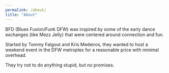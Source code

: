 ```yaml
---
permalink: /about/
title: "About"
---
```


BFD (Blues Fusion/Funk DFW) was inspired by some of the early dance exchanges (like Mezz Jelly) that were centered around connection and fun.

Started by Tommy Falgout and Kris Medeiros, they wanted to host a weekend event in the DFW metroplex for a reasonable price with minimal overhead.

They try not to do anything stupid, but no promises.
